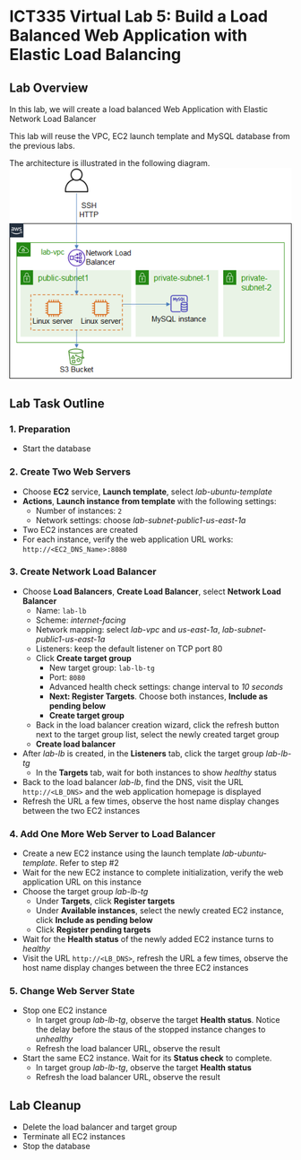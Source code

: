 # ICT335 Virtual Lab 5: Build a Load Balanced Web Application with Elastic Load Balancing

## Lab Overview
In this lab, we will create a load balanced Web Application with Elastic Network Load Balancer

This lab will reuse the VPC, EC2 launch template and MySQL database from the previous labs.

The architecture is illustrated in the following diagram.  
![](images/Lab5-Arch.png)

## Lab Task Outline
### 1. Preparation
- Start the database

### 2. Create Two Web Servers
- Choose __EC2__ service, __Launch template__, select *lab-ubuntu-template*
- __Actions__, __Launch instance from template__ with the following settings:
  - Number of instances: `2`
  - Network settings: choose *lab-subnet-public1-us-east-1a*
- Two EC2 instances are created
- For each instance, verify the web application URL works: `http://<EC2_DNS_Name>:8080`

### 3. Create Network Load Balancer
- Choose __Load Balancers__, __Create Load Balancer__, select __Network Load Balancer__
  - Name: `lab-lb`
  - Scheme: *internet-facing*
  - Network mapping: select *lab-vpc* and *us-east-1a*, *lab-subnet-public1-us-east-1a*
  - Listeners: keep the default listener on TCP port 80
  - Click __Create target group__
    - New target group: `lab-lb-tg`
    - Port: `8080`
    - Advanced health check settings: change interval to *10 seconds*
    - __Next: Register Targets__. Choose both instances, __Include as pending below__
    - __Create target group__
  - Back in the load balancer creation wizard, click the refresh button next to the target group list, select the newly created target group
  - __Create load balancer__
- After *lab-lb* is created, in the __Listeners__ tab, click the target group *lab-lb-tg*
  - In the __Targets__ tab, wait for both instances to show *healthy* status
- Back to the load balancer *lab-lb*, find the DNS, visit the URL `http://<LB_DNS>` and the web application homepage is displayed
- Refresh the URL a few times, observe the host name display changes between the two EC2 instances

### 4. Add One More Web Server to Load Balancer
- Create a new EC2 instance using the launch template *lab-ubuntu-template*. Refer to step #2
- Wait for the new EC2 instance to complete initialization, verify the web application URL on this instance
- Choose the target group *lab-lb-tg*
  - Under __Targets__, click __Register targets__
  - Under __Available instances__, select the newly created EC2 instance, click __Include as pending below__
  - Click __Register pending targets__
- Wait for the __Health status__ of the newly added EC2 instance turns to *healthy*
- Visit the URL `http://<LB_DNS>`, refresh the URL a few times, observe the host name display changes between the three EC2 instances

### 5. Change Web Server State
- Stop one EC2 instance
  - In target group *lab-lb-tg*, observe the target __Health status__. Notice the delay before the staus of the stopped instance changes to *unhealthy*
  - Refresh the load balancer URL, observe the result
- Start the same EC2 instance. Wait for its __Status check__ to complete.
  - In target group *lab-lb-tg*, observe the target __Health status__
  - Refresh the load balancer URL, observe the result

## Lab Cleanup
- Delete the load balancer and target group
- Terminate all EC2 instances
- Stop the database
